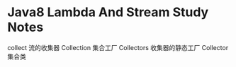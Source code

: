 # Java8 Lambda And Stream Study Notes

collect 流的收集器
Collection 集合工厂
Collectors 收集器的静态工厂
Collector 集合类